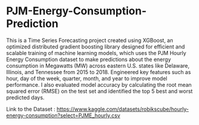 # PJM-Energy-Consumption-Prediction
This is a Time Series Forecasting project created using XGBoost, an optimized distributed gradient boosting library designed for efficient and scalable training of machine learning models, which uses the PJM Hourly Energy Consumption dataset to make predictions about the energy consumption in Megawatts (MW) across eastern U.S. states like Delaware, Illinois, and Tennessee from 2015 to 2018. Engineered key features such as hour, day of the week, quarter, month, and year to improve model performance. I also evaluated model accuracy by calculating the root mean squared error (RMSE) on the test set and identified the top 5 best and worst predicted days. 


Link to the Dataset :
https://www.kaggle.com/datasets/robikscube/hourly-energy-consumption?select=PJME_hourly.csv
